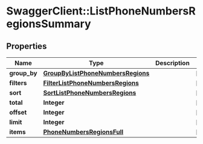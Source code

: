 # SwaggerClient::ListPhoneNumbersRegionsSummary

## Properties
Name | Type | Description | Notes
------------ | ------------- | ------------- | -------------
**group_by** | [**GroupByListPhoneNumbersRegions**](GroupByListPhoneNumbersRegions.md) |  | [optional] 
**filters** | [**FilterListPhoneNumbersRegions**](FilterListPhoneNumbersRegions.md) |  | [optional] 
**sort** | [**SortListPhoneNumbersRegions**](SortListPhoneNumbersRegions.md) |  | [optional] 
**total** | **Integer** |  | [optional] 
**offset** | **Integer** |  | [optional] 
**limit** | **Integer** |  | [optional] 
**items** | [**PhoneNumbersRegionsFull**](PhoneNumbersRegionsFull.md) |  | [optional] 


